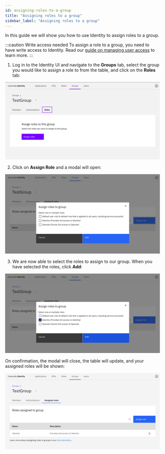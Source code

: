 ```yaml
---
id: assigning-roles-to-a-group
title: "Assigning roles to a group"
sidebar_label: "Assigning roles to a group"
---
```


In this guide we will show you how to use Identity to assign roles to a group.

:::caution Write access needed
To assign a role to a group, you need to have write access to Identity.
Read our [guide on managing user access](../managing-user-access.md) to learn more.
:::

1. Log in to the Identity UI and navigate to the **Groups** tab, select the group you would like to assign a role to from the table, and click on the **Roles** tab:

![assign-role-to-group-tab](../img/assign-role-to-group-tab.png)

2. Click on **Assign Role** and a modal will open:

![assign-role-to-group-modal-1](../img/assign-role-to-group-modal-1.png)

3. We are now able to select the roles to assign to our group. When you have selected the roles, click **Add**:

![assign-role-to-group-modal-2](../img/assign-role-to-group-modal-2.png)

On confirmation, the modal will close, the table will update, and your assigned roles will be shown:

![assign-role-to-group-refreshed-table](../img/assign-role-to-group-refreshed-table.png)
